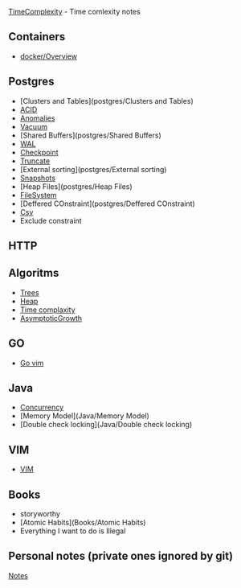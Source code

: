 [TimeComplexity](TimeComplexity) - Time comlexity notes

## Containers
* [docker/Overview](docker/Overview)

## Postgres
* [Clusters and Tables](postgres/Clusters and Tables)
* [ACID](postgres/ACID)
* [Anomalies](postgres/Anomalies)
* [Vacuum](postgres/Vacuum)
* [Shared Buffers](postgres/Shared Buffers)
* [WAL](postgres/WAL)
* [Checkpoint](postgres/Checkpoint)
* [Truncate](postgres/Truncate)
* [External sorting](postgres/External sorting)
* [Snapshots](postgres/Snapshots)
* [Heap Files](postgres/Heap Files)
* [FileSystem](postgres/FileSystem)
* [Deffered COnstraint](postgres/Deffered COnstraint)
* [Csv](postgres/Csv)
* Exclude constraint

## HTTP

## Algoritms

* [Trees](Algorithms/Trees)
* [Heap](Algorithms/Heap) 
* [Time complaxity](Algorithms/TimeComplexity)
* [AsymptoticGrowth](Algorithms/AsymptoticGrowth)

## GO

* [Go vim](go/Go-vim)

## Java

* [Concurrency](Java/Concurrency)
* [Memory Model](Java/Memory Model)
* [Double check locking](Java/Double check locking)

## VIM

* [VIM](vim/VIM)

## Books
* storyworthy
* [Atomic Habits](Books/Atomic Habits)
* Everything I want to do is Illegal

## Personal notes (private ones ignored by git)
[Notes](Notes)
